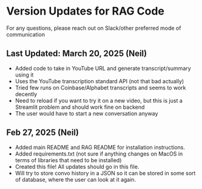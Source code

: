 # Version Updates for RAG Code

For any questions, please reach out on Slack/other preferred mode of communication

## Last Updated: March 20, 2025 (Neil)

- Added code to take in YouTube URL and generate transcript/summary using it
- Uses the YouTube transcription standard API (not that bad actually)
- Tried few runs on Coinbase/Alphabet transcripts and seems to work decently
- Need to reload if you want to try it on a new video, but this is just a Streamlit problem and should work fine on backend
- The user would have to start a new conversation anyway

## Feb 27, 2025 (Neil)

- Added main README and RAG README for installation instructions.
- Added requirements.txt (not sure if anything changes on MacOS in terms of libraries that need to be installed)
- Created this file! All updates should go in this file.
- Will try to store convo history in a JSON so it can be stored in some sort of database, where the user can look at it again.
